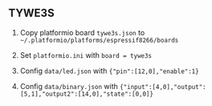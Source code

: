 ## TYWE3S

1. Copy platformio board `tywe3s.json` to `~/.platformio/platforms/espressif8266/boards`

2. Set `platformio.ini` with `board = tywe3s`

3. Config `data/led.json` with `{"pin":[12,0],"enable":1}`

4. Config `data/binary.json` with `{"input":[4,0],"output":[5,1],"output2":[14,0],"state":[0,0]}`
